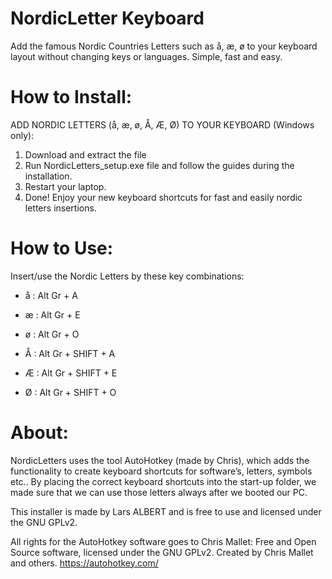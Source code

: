 # NordicLetter Keyboard

Add the famous Nordic Countries Letters such as å, æ, ø to your keyboard layout without changing keys or languages. Simple, fast and easy.

# How to Install:
ADD NORDIC LETTERS (å, æ, ø, Å, Æ, Ø) TO YOUR KEYBOARD (Windows only):
1. Download and extract the file
2. Run NordicLetters_setup.exe file and follow the guides during the installation.
3. Restart your laptop.
4. Done! Enjoy your new keyboard shortcuts for fast and easily nordic letters insertions.

# How to Use:
Insert/use the Nordic Letters by these key combinations:

- å : Alt Gr + A
- æ : Alt Gr + E
- ø : Alt Gr + O

-  Å : Alt Gr + SHIFT + A
- Æ : Alt Gr + SHIFT + E
-  Ø : Alt Gr + SHIFT + O

# About:

NordicLetters uses the tool AutoHotkey (made by Chris), which adds the functionality to create keyboard shortcuts for software’s, letters, symbols etc..
By placing the correct keyboard shortcuts into the start-up folder, we made sure that we can use those letters always after we booted our PC.

This installer is made by Lars ALBERT and is free to use and licensed under the GNU GPLv2.

All rights for the AutoHotkey software goes to Chris Mallet:
Free and Open Source software, licensed under the GNU GPLv2.
Created by Chris Mallet and others.
https://autohotkey.com/

